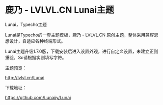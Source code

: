 # 鹿乃 - LVLVL.CN  Lunai主题

Lunai，Typecho主题

Lunai是Typecho的一套主题模板，鹿乃 - LVLVL.CN 原创主题，整体采用兼容思想设计，自适应各种终端形式。

Lunai主题升级1.7.0版，下载安装后进入设置外观，进行自定义设置，未建立正则重验，So请根据实则填写字符。

主题预览：

http://lvlvl.cn/Lunai

下载地址：

https://github.com/Lunaiiy/Lunai</trans>
